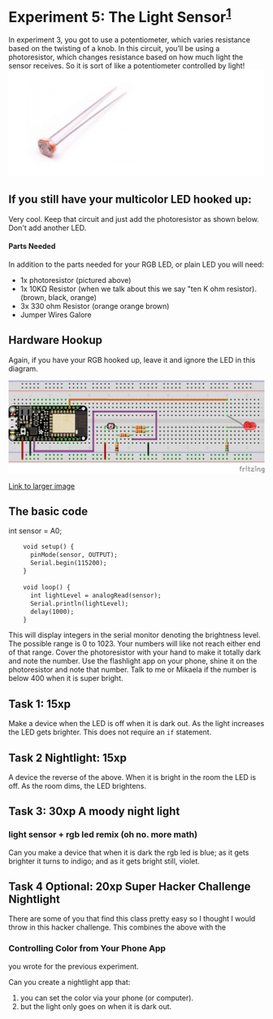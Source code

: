 # Experiment 5: The Light Sensor<sup>[1](#myfootnote1)</sup>
In experiment 3, you got to use a potentiometer, which varies resistance based on the twisting of a knob. In this circuit, you’ll be using a photoresistor, which changes resistance based on how much light the sensor receives.  So it is sort of like a potentiometer controlled by light!
![](pics/photor.png )

## If you still have your multicolor LED hooked up:
Very cool. Keep that circuit and just add the photoresistor as shown below. Don't add another LED.


#### Parts Needed
In addition to the parts needed for your RGB LED, or plain LED you will need:

* 1x photoresistor (pictured above)
* 1x 10KΩ Resistor (when we talk about this we say "ten K ohm resistor).  (brown, black, orange)
* 3x 330 ohm Resistor (orange orange brown)
* Jumper Wires Galore


## Hardware Hookup
Again, if you have your RGB hooked up, leave it  and ignore the LED in this diagram.

![](pics/photoresistor_bb.png)

[Link to larger image](pics/photoresistor_bb.png)

## The basic code

int sensor = A0;

		void setup() {
		  pinMode(sensor, OUTPUT);
		  Serial.begin(115200); 
		}

		void loop() {
		  int lightLevel = analogRead(sensor);
		  Serial.println(lightLevel);
		  delay(1000);
		}

This will display integers in the serial monitor denoting the brightness level. The possible range is 0 to 1023. Your numbers will like not reach either end of that range. Cover the photoresistor with your hand to make it totally dark and note the number. Use the flashlight app on your phone, shine it on the photoresistor and note that number. Talk to me or Mikaela if the number is below 400 when it is super bright.



## Task 1: 15xp
Make a device when the LED is off when it is dark out. As the light increases the LED gets brighter. This does not require an `if` statement.

## Task 2 Nightlight: 15xp
A device the reverse of the above. When it is bright in the room the LED is off. As the room dims, the LED brightens.

## Task 3: 30xp   A moody night light 
### light sensor + rgb led remix (oh no. more math)
Can you make a device that when it is dark the rgb led is blue; as it gets brighter it turns to indigo; and as it gets bright still, violet.

## Task 4 Optional: 20xp   Super Hacker Challenge Nightlight
There are some of you that find this class pretty easy so I thought I would throw in this hacker challenge. This combines the above with the

###  Controlling Color from Your Phone App
you wrote for the previous experiment.

Can you create a nightlight app that:

1. you can set the color via your phone (or computer).
2. but the light only goes on when it is dark out.

